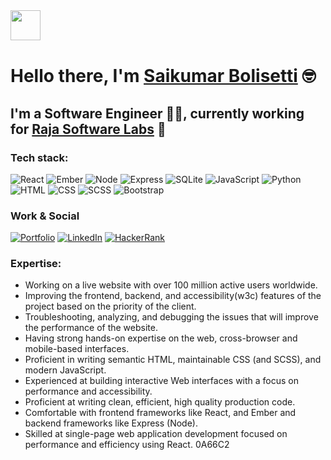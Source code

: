 <img src="https://emojis.slackmojis.com/emojis/images/1536351075/4594/blob-wave.gif?1536351075" width="48" style="margin-bottom: 1px"/>

# Hello there, I'm [Saikumar Bolisetti](https://saikumarb.ccbp.tech/) 🤓

## I'm a Software Engineer 👨‍💻, currently working for [Raja Software Labs](https://www.rajasoftwarelabs.com/) 💼

### Tech stack:
<p>
<img alt="React" src="https://img.shields.io/badge/-React-61DAFB?style=flat&logo=react&logoColor=white" />
<img alt="Ember" src="https://img.shields.io/badge/-Ember-E04E39?style=flat&logo=Ember.js&logoColor=white" />
<img alt="Node" src="https://img.shields.io/badge/-Node-339933?style=flat&logo=node.js&logoColor=white" />
<img alt="Express" src="https://img.shields.io/badge/-Express-FFFFFF?style=flat&logo=express&logoColor=black" />
<img alt="SQLite" src="https://img.shields.io/badge/-SQLite-003B57?style=flat&logo=SQLite&logoColor=white" />
<img alt="JavaScript" src="https://img.shields.io/badge/-JavaScript-505050?style=flat&logo=JavaScript&logoColor=F7DF1E" />
<img alt="Python" src="https://img.shields.io/badge/-Python-3776AB?style=flat&logo=python&logoColor=white" />
<img alt="HTML" src="https://img.shields.io/badge/-HTML-E34F26?style=flat&logo=Html5&logoColor=white" />
<img alt="CSS" src="https://img.shields.io/badge/-CSS-1572B6?style=flat&logo=css3&logoColor=white" />
<img alt="SCSS" src="https://img.shields.io/badge/-SASS-CC6699?style=flat&logo=Sass&logoColor=white" />
<img alt="Bootstrap" src="https://img.shields.io/badge/-Bootstrap-563D7C?style=flat&logo=bootstrap&logoColor=white" />
</p>

### Work & Social

<a href="https://saikumarb.ccbp.tech/" target="_blank"><img alt="Portfolio" src="https://img.shields.io/badge/-Portfolio-FF5722?style=flat&logo=Blogger&logoColor=white" /></a> <a href="https://www.linkedin.com/in/saikumar10900/" target="_blank"><img alt="LinkedIn" src="https://img.shields.io/badge/-LinkedIn-0A66C2?style=flat&logo=LinkedIn&logoColor=white" /></a> <a href="https://wwww.hackerrank.com/saikumar10900" target="_blank"> <img alt="HackerRank" src="https://img.shields.io/badge/-HackerRank-22222?style=flat&logo=hackerrank&logoColor=black" /> </a>

### Expertise:
- Working on a live website with over 100 million active users worldwide.
- Improving the frontend, backend, and accessibility(w3c) features of the project based on the priority of the client.
- Troubleshooting, analyzing, and debugging the issues that will improve the performance of the website.
- Having strong hands-on expertise on the web, cross-browser and mobile-based interfaces. 
- Proficient in writing semantic HTML, maintainable CSS (and SCSS), and modern JavaScript.
- Experienced at building interactive Web interfaces with a focus on performance and accessibility.
- Proficient at writing clean, efficient, high quality production code.
- Comfortable with frontend frameworks like React, and Ember and backend frameworks like Express (Node).
- Skilled at single-page web application development focused on performance and efficiency using React. 0A66C2
